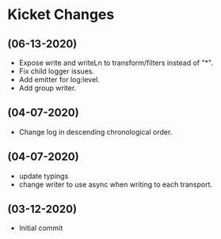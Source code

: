 # Kicket Changes

## (06-13-2020)

- Expose write and writeLn to transform/filters instead of "*".
- Fix child logger issues.
- Add emitter for log:level.
- Add group writer.

## (04-07-2020)

- Change log in descending chronological order.

## (04-07-2020)

- update typings
- change writer to use async when writing to each transport.

## (03-12-2020)

- Initial commit